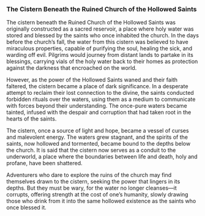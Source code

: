 ### **The Cistern Beneath the Ruined Church of the Hollowed Saints**

The cistern beneath the Ruined Church of the Hollowed Saints was originally constructed as a sacred reservoir, a place where holy water was stored and blessed by the saints who once inhabited the church. In the days before the church’s fall, the water from this cistern was believed to have miraculous properties, capable of purifying the soul, healing the sick, and warding off evil. Pilgrims would journey from distant lands to partake in its blessings, carrying vials of the holy water back to their homes as protection against the darkness that encroached on the world.

However, as the power of the Hollowed Saints waned and their faith faltered, the cistern became a place of dark significance. In a desperate attempt to reclaim their lost connection to the divine, the saints conducted forbidden rituals over the waters, using them as a medium to communicate with forces beyond their understanding. The once-pure waters became tainted, infused with the despair and corruption that had taken root in the hearts of the saints.

The cistern, once a source of light and hope, became a vessel of curses and malevolent energy. The waters grew stagnant, and the spirits of the saints, now hollowed and tormented, became bound to the depths below the church. It is said that the cistern now serves as a conduit to the underworld, a place where the boundaries between life and death, holy and profane, have been shattered.

Adventurers who dare to explore the ruins of the church may find themselves drawn to the cistern, seeking the power that lingers in its depths. But they must be wary, for the water no longer cleanses—it corrupts, offering strength at the cost of one’s humanity, slowly drawing those who drink from it into the same hollowed existence as the saints who once blessed it.